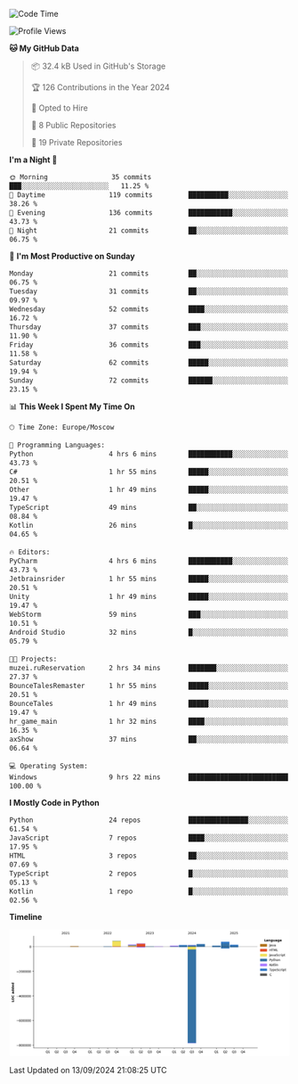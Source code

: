 <!--START_SECTION:waka-->
![Code Time](http://img.shields.io/badge/Code%20Time-518%20hrs%2035%20mins-blue)

![Profile Views](http://img.shields.io/badge/Profile%20Views-8-blue)

**🐱 My GitHub Data** 

> 📦 32.4 kB Used in GitHub's Storage 
 > 
> 🏆 126 Contributions in the Year 2024
 > 
> 💼 Opted to Hire
 > 
> 📜 8 Public Repositories 
 > 
> 🔑 19 Private Repositories 
 > 
**I'm a Night 🦉** 

```text
🌞 Morning                35 commits          ███░░░░░░░░░░░░░░░░░░░░░░   11.25 % 
🌆 Daytime                119 commits         ██████████░░░░░░░░░░░░░░░   38.26 % 
🌃 Evening                136 commits         ███████████░░░░░░░░░░░░░░   43.73 % 
🌙 Night                  21 commits          ██░░░░░░░░░░░░░░░░░░░░░░░   06.75 % 
```
📅 **I'm Most Productive on Sunday** 

```text
Monday                   21 commits          ██░░░░░░░░░░░░░░░░░░░░░░░   06.75 % 
Tuesday                  31 commits          ██░░░░░░░░░░░░░░░░░░░░░░░   09.97 % 
Wednesday                52 commits          ████░░░░░░░░░░░░░░░░░░░░░   16.72 % 
Thursday                 37 commits          ███░░░░░░░░░░░░░░░░░░░░░░   11.90 % 
Friday                   36 commits          ███░░░░░░░░░░░░░░░░░░░░░░   11.58 % 
Saturday                 62 commits          █████░░░░░░░░░░░░░░░░░░░░   19.94 % 
Sunday                   72 commits          ██████░░░░░░░░░░░░░░░░░░░   23.15 % 
```


📊 **This Week I Spent My Time On** 

```text
🕑︎ Time Zone: Europe/Moscow

💬 Programming Languages: 
Python                   4 hrs 6 mins        ███████████░░░░░░░░░░░░░░   43.73 % 
C#                       1 hr 55 mins        █████░░░░░░░░░░░░░░░░░░░░   20.51 % 
Other                    1 hr 49 mins        █████░░░░░░░░░░░░░░░░░░░░   19.47 % 
TypeScript               49 mins             ██░░░░░░░░░░░░░░░░░░░░░░░   08.84 % 
Kotlin                   26 mins             █░░░░░░░░░░░░░░░░░░░░░░░░   04.65 % 

🔥 Editors: 
PyCharm                  4 hrs 6 mins        ███████████░░░░░░░░░░░░░░   43.73 % 
Jetbrainsrider           1 hr 55 mins        █████░░░░░░░░░░░░░░░░░░░░   20.51 % 
Unity                    1 hr 49 mins        █████░░░░░░░░░░░░░░░░░░░░   19.47 % 
WebStorm                 59 mins             ███░░░░░░░░░░░░░░░░░░░░░░   10.51 % 
Android Studio           32 mins             █░░░░░░░░░░░░░░░░░░░░░░░░   05.79 % 

🐱‍💻 Projects: 
muzei.ruReservation      2 hrs 34 mins       ███████░░░░░░░░░░░░░░░░░░   27.37 % 
BounceTalesRemaster      1 hr 55 mins        █████░░░░░░░░░░░░░░░░░░░░   20.51 % 
BounceTales              1 hr 49 mins        █████░░░░░░░░░░░░░░░░░░░░   19.47 % 
hr_game_main             1 hr 32 mins        ████░░░░░░░░░░░░░░░░░░░░░   16.35 % 
axShow                   37 mins             ██░░░░░░░░░░░░░░░░░░░░░░░   06.64 % 

💻 Operating System: 
Windows                  9 hrs 22 mins       █████████████████████████   100.00 % 
```

**I Mostly Code in Python** 

```text
Python                   24 repos            ███████████████░░░░░░░░░░   61.54 % 
JavaScript               7 repos             ████░░░░░░░░░░░░░░░░░░░░░   17.95 % 
HTML                     3 repos             ██░░░░░░░░░░░░░░░░░░░░░░░   07.69 % 
TypeScript               2 repos             █░░░░░░░░░░░░░░░░░░░░░░░░   05.13 % 
Kotlin                   1 repo              █░░░░░░░░░░░░░░░░░░░░░░░░   02.56 % 
```



**Timeline**

![Lines of Code chart](https://raw.githubusercontent.com/adlemx/adlemx/main/assets/bar_graph.png)


 Last Updated on 13/09/2024 21:08:25 UTC
<!--END_SECTION:waka-->
